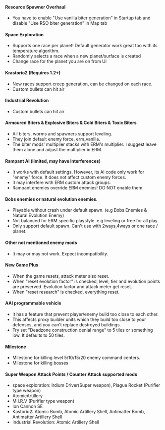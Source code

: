 #### Resource Spawner Overhaul

- You have to enable "Use vanilla biter generation" in Startup tab and disable "Use RSO biter generation" in Map tab

#### Space Exploration

- Supports one race per planet!  Default generator work great too with its temperature algorithm.
- Randomly selects a race when a new planet/surface is created
- Change race for the planet you are on from UI

#### Krastorio2 (Requires 1.2+)

* New races support creep generation, can be changed on each race.
* Custom bullets can hit air

#### Industrial Revolution

- Custom bullets can hit air

#### Armoured Biters & Explosive Biters & Cold Biters & Toxic Biters

- All biters, worms and spawners support leveling.
- They join default enemy force, erm_vanilla.
- The biter mods' multiplier stacks with ERM's multiplier. I suggest leave them alone and adjust the multiplier in ERM.

#### Rampant AI (limited, may have interferences)

- It works with default settings. However, its AI code only work for "enemy" force. It does not affect custom enemy
  forces.
- It may interfere with ERM custom attack groups.
- Rampant enemies override ERM enemies!  DO NOT enable them.

#### Bobs enemies or natural evolution enemies.

- Playable without crash under default spawn.  (e.g Bobs Enemies & Natural Evolution Enemy)
- Not balanced for ERM specific playstyle. e.g leveling or free for all play.
- Only support default spawn. Can't use with 2ways,4ways or one race / planet.

#### Other not mentioned enemy mods

- It may or may not work. Expect incompatibility.

#### New Game Plus

- When the game resets, attack meter also reset.
- When "reset evolution factor" is checked, level, tier and evolution points are preserved. Evolution factor and attack
  meter get reset.
- When "reset research" is checked, everything reset.

#### AAI programmable vehicle

- It has a feature that prevent player/enemy build too close to each other.
- This affects proxy builder units which they build too close to your defenses, and you can't replace destroyed
  buildings.
- Try set "Deadzone construction denial range" to 5 tiles or something low. It defaults to 50 tiles.

#### Milestone

- Milestone for killing level 5/10/15/20 enemy command centers.
- Milestone for killing bosses

#### Super Weapon Attack Points / Counter Attack supported mods

- space exploration: Irdium Driver(Super weapon), Plague Rocket (Purifier type weapon)
- AtomicArtillery
- M.I.R.V (Purifier type weapon)
- Ion Cannon SE
- Kastorio2: Atomic Bomb, Atomic Artillery Shell, Antimatter Bomb, Antimatter Artillery Shell
- Industrial Revolution: Atomic Artillery Shell